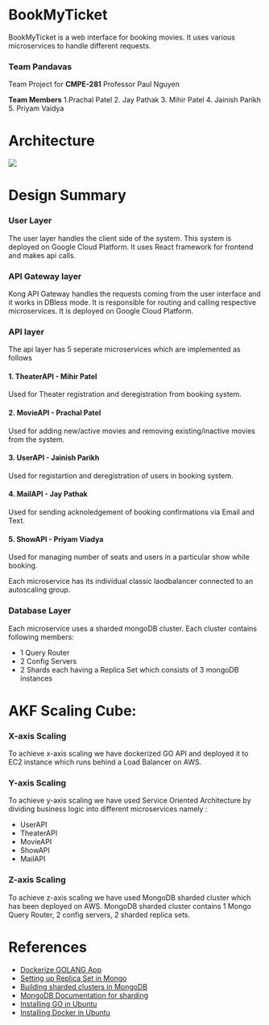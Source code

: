 # BookMyTicket

BookMyTicket is a web interface for booking movies. 
It uses various microservices to handle different requests.

### Team Pandavas
Team Project for **CMPE-281**
Professor Paul Nguyen

**Team Members**
1.Prachal Patel
2. Jay Pathak
3. Mihir Patel
4. Jainish Parikh
5. Priyam Vaidya

# Architecture

<img src="https://github.com/nguyensjsu/fa19-281-pandavas/blob/master/Images/Architecture.jpg">


# Design Summary

### User Layer
The user layer handles the client side of the system. This system is deployed on Google Cloud Platform. It uses React framework for frontend and makes api calls.

### API Gateway layer
Kong API Gateway handles the requests coming from the user interface and it works in DBless mode. It is responsible for routing and calling respective microservices. It is deployed on Google Cloud Platform.

### API layer
The api layer has 5 seperate microservices which are implemented as follows

#### 1. TheaterAPI - Mihir Patel
Used for Theater registration and deregistration from booking system.
#### 2. MovieAPI   - Prachal Patel
Used for adding new/active movies and removing existing/inactive movies from the system.   
#### 3. UserAPI    - Jainish Parikh
Used for registartion and deregistration of users in booking system. 
#### 4. MailAPI    - Jay Pathak
Used for sending acknoledgement of booking confirmations via Email and Text.
#### 5. ShowAPI    - Priyam Viadya
Used for managing number of seats and users in a particular show while booking.

Each microservice has its individual classic laodbalancer connected to an autoscaling group. 

### Database Layer
Each microservice uses a sharded mongoDB cluster. Each cluster contains following members:

- 1 Query Router
- 2 Config Servers
- 2 Shards each having a Replica Set which consists of 3 mongoDB instances
# AKF Scaling Cube:
### X-axis Scaling
To achieve x-axis scaling we have dockerized GO API and deployed it to EC2 instance which runs behind a Load Balancer on AWS.

### Y-axis  Scaling
To achieve y-axis scaling we have used Service Oriented Architecture by dividing business logic into different microservices namely :
- UserAPI
- TheaterAPI
- MovieAPI
- ShowAPI
- MailAPI

### Z-axis Scaling
To achieve z-axis scaling we have used MongoDB sharded cluster which has been deployed on AWS. MongoDB sharded cluster contains 1 Mongo Query Router, 2 config servers, 2 sharded replica sets.


# References
* [Dockerize GOLANG App](https://medium.com/travis-on-docker/how-to-dockerize-your-go-golang-app-542af15c27a2)
* [Setting up Replica Set in Mongo](https://github.com/paulnguyen/cmpe281/blob/master/labslab5/aws-mongodb-replica-set.md)
* [Building sharded clusters in MongoDB](https://www.linode.com/docs/databases/mongodb/build-database-clusters-with-mongodb/)
* [MongoDB Documentation for sharding](https://docs.mongodb.com/manual/tutorial/deploy-shard-cluster/)
* [Installing GO in Ubuntu ](https://tecadmin.net/install-go-on-ubuntu/)
* [Installing Docker in Ubuntu](https://phoenixnap.com/kb/how-to-install-docker-on-ubuntu-18-04)



